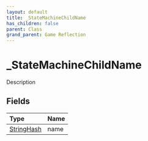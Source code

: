 ```yaml
---
layout: default
title: _StateMachineChildName
has_children: false
parent: Class
grand_parent: Game Reflection
---
```

# _StateMachineChildName
Description 

## Fields
| Type | Name |
|:-------------|:--------------|
| [StringHash](/game-reflection/classes/string_hash.md) | name |
